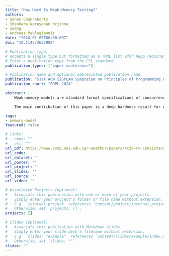 ```yaml
---
title: "How Hard Is Weak-Memory Testing?"
authors:
- Soham Chakraborty
- Shankara Narayanan Krishna
- umang
- Andreas Pavlogiannis
date: "2024-01-05T00:00:00Z"
doi: "10.1145/3632908"

# Publication type.
# Accepts a single type but formatted as a YAML list (for Hugo requirements).
# Enter a publication type from the CSL standard.
publication_types: ["paper-conference"]

# Publication name and optional abbreviated publication name.
publication: "51st ACM SIGPLAN Symposium on Principles of Programming Languages"
publication_short: "POPL 2024"

abstract: |-
    Weak-memory models are standard formal specifications of concurrency across hardware, programming languages, and distributed systems. A fundamental computational problem is *consistency testing*: is the observed execution of a concurrent program in alignment with the specification of the underlying system? The problem has been studied extensively across Sequential Consistency (SC) and weak memory, and proven to be NP-complete when some aspect of the input (e.g., number of threads/memory locations) is unbounded. This unboundedness has left a natural question open: are there efficient *parameterized* algorithms for testing?

    The main contribution of this paper is a deep hardness result for consistency testing under many popular weak-memory models: the problem remains NP-complete even in its *bounded* setting, where candidate executions contain a bounded number of threads, memory locations, and values. This hardness spreads across several Release-Acquire variants of C11, a popular variant of its Relaxed fragment, popular Causal Consistency models, and the POWER architecture. To our knowledge, this is the first result that fully exposes the hardness of weak-memory testing and proves that the problem *admits no parameterization* under standard input parameters. It also yields a computational separation of these models from SC, x86-TSO, PSO, and Relaxed, for which bounded consistency testing is either known (for SC), or shown here (for the rest), to be in polynomial time.

tags:
- memory-model
featured: false

# links:
# - name: ""
#   url: ""
url_pdf: https://www.comp.nus.edu.sg/~umathur/papers/rc20-rv-consistency-popl24.pdf
url_code:
url_dataset: ''
url_poster: ''
url_project: ''
url_slides: ''
url_source: ''
url_video: ''

# Associated Projects (optional).
#   Associate this publication with one or more of your projects.
#   Simply enter your project's folder or file name without extension.
#   E.g. `internal-project` references `content/project/internal-project/index.md`.
#   Otherwise, set `projects: []`.
projects: []

# Slides (optional).
#   Associate this publication with Markdown slides.
#   Simply enter your slide deck's filename without extension.
#   E.g. `slides: "example"` references `content/slides/example/index.md`.
#   Otherwise, set `slides: ""`.
slides: ""
---
```

